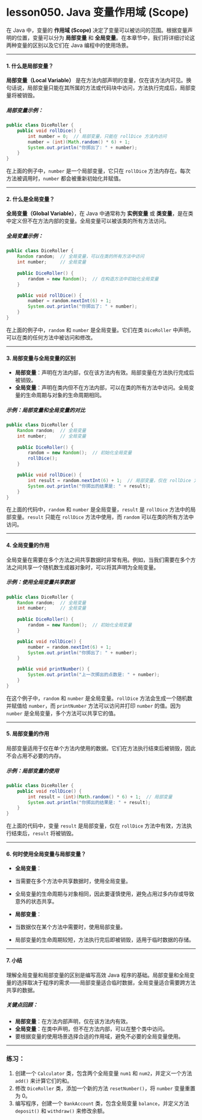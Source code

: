 # lesson050. Java 变量作用域 (Scope)

在 Java 中，变量的 **作用域 (Scope)** 决定了变量可以被访问的范围。根据变量声明的位置，变量可以分为 **局部变量** 和 **全局变量**。在本章节中，我们将详细讨论这两种变量的区别以及它们在 Java 编程中的使用场景。

------

#### 1. 什么是局部变量？

**局部变量（Local Variable）** 是在方法内部声明的变量，仅在该方法内可见。换句话说，局部变量只能在其所属的方法或代码块中访问，方法执行完成后，局部变量将被销毁。

##### 局部变量示例：

```java
public class DiceRoller {
    public void rollDice() {
        int number = 0;  // 局部变量，只能在 rollDice 方法内访问
        number = (int)(Math.random() * 6) + 1;
        System.out.println("你掷出了: " + number);
    }
}
```

在上面的例子中，`number` 是一个局部变量，它只在 `rollDice` 方法内存在。每次方法被调用时，`number` 都会被重新初始化并赋值。

------

#### 2. 什么是全局变量？

**全局变量（Global Variable）**，在 Java 中通常称为 **实例变量** 或 **类变量**，是在类中定义但不在方法内部的变量。全局变量可以被该类的所有方法访问。

##### 全局变量示例：

```java
public class DiceRoller {
    Random random;  // 全局变量，可以在类的所有方法中访问
    int number;     // 全局变量
    
    public DiceRoller() {
        random = new Random();  // 在构造方法中初始化全局变量
    }

    public void rollDice() {
        number = random.nextInt(6) + 1;
        System.out.println("你掷出了: " + number);
    }
}
```

在上面的例子中，`random` 和 `number` 是全局变量。它们在类 `DiceRoller` 中声明，可以在类的任何方法中被访问和修改。

------

#### 3. 局部变量与全局变量的区别

- **局部变量**：声明在方法内部，仅在该方法内有效。局部变量在方法执行完成后被销毁。
- **全局变量**：声明在类内但不在方法内部，可以在类的所有方法中访问。全局变量的生命周期与对象的生命周期相同。

##### 示例：局部变量和全局变量的对比

```java
public class DiceRoller {
    Random random;  // 全局变量
    int number;     // 全局变量
    
    public DiceRoller() {
        random = new Random();  // 初始化全局变量
        rollDice();
    }

    public void rollDice() {
        int result = random.nextInt(6) + 1;  // 局部变量，仅在 rollDice 方法内有效
        System.out.println("你掷出的结果是: " + result);
    }
}
```

在上面的代码中，`random` 和 `number` 是全局变量，`result` 是 `rollDice` 方法中的局部变量。`result` 只能在 `rollDice` 方法中使用，而 `random` 可以在类的所有方法中访问。

------

#### 4. 全局变量的作用

全局变量在需要在多个方法之间共享数据时非常有用。例如，当我们需要在多个方法之间共享一个随机数生成器对象时，可以将其声明为全局变量。

##### 示例：使用全局变量共享数据

```java
public class DiceRoller {
    Random random;  // 全局变量
    int number;     // 全局变量
    
    public DiceRoller() {
        random = new Random();  // 初始化全局变量
    }

    public void rollDice() {
        number = random.nextInt(6) + 1;
        System.out.println("你掷出了: " + number);
    }

    public void printNumber() {
        System.out.println("上一次掷出的点数是: " + number);
    }
}
```

在这个例子中，`random` 和 `number` 是全局变量。`rollDice` 方法会生成一个随机数并赋值给 `number`，而 `printNumber` 方法可以访问并打印 `number` 的值。因为 `number` 是全局变量，多个方法可以共享它的值。

------

#### 5. 局部变量的作用

局部变量适用于仅在单个方法内使用的数据。它们在方法执行结束后被销毁，因此不会占用不必要的内存。

##### 示例：局部变量的使用

```java
public class DiceRoller {
    public void rollDice() {
        int result = (int)(Math.random() * 6) + 1;  // 局部变量
        System.out.println("你掷出的结果是: " + result);
    }
}
```

在上面的代码中，变量 `result` 是局部变量，仅在 `rollDice` 方法中有效，方法执行结束后，`result` 将被销毁。

------

#### 6. 何时使用全局变量与局部变量？

- **全局变量**：

- 当需要在多个方法中共享数据时，使用全局变量。
- 全局变量的生命周期与对象相同，因此要谨慎使用，避免占用过多内存或导致意外的状态共享。

- **局部变量**：

- 当数据仅在某个方法中需要时，使用局部变量。
- 局部变量的生命周期较短，方法执行完后即被销毁，适用于临时数据的存储。

------

#### 7. 小结

理解全局变量和局部变量的区别是编写高效 Java 程序的基础。局部变量和全局变量的选择取决于程序的需求——局部变量适合临时数据，全局变量适合需要跨方法共享的数据。

##### 关键点回顾：

- **局部变量**：在方法内部声明，仅在该方法内有效。
- **全局变量**：在类中声明，但不在方法内部，可以在整个类中访问。
- 要根据变量的使用场景选择合适的作用域，避免不必要的全局变量使用。

------

### 练习：

1. 创建一个 `Calculator` 类，包含两个全局变量 `num1` 和 `num2`，并定义一个方法 `add()` 来计算它们的和。
2. 修改 `DiceRoller` 类，添加一个新的方法 `resetNumber()`，将 `number` 变量重置为 0。
3. 编写程序，创建一个 `BankAccount` 类，包含全局变量 `balance`，并定义方法 `deposit()` 和 `withdraw()` 来修改余额。